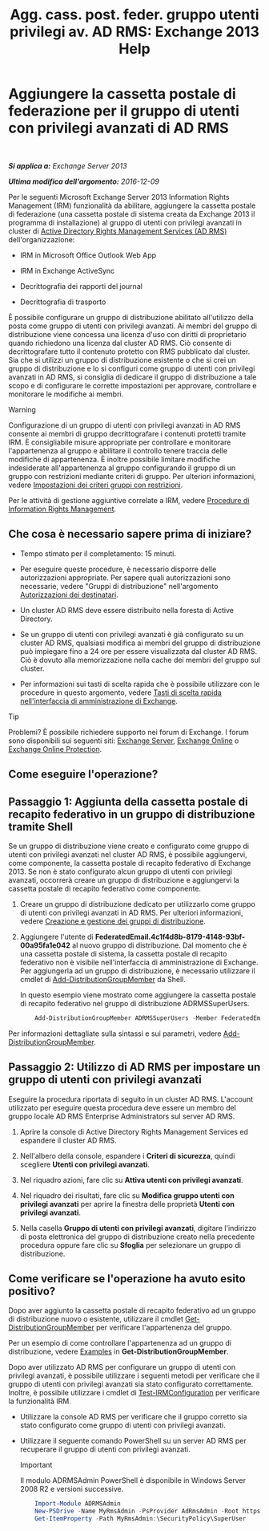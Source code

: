 ﻿---
title: 'Agg. cass. post. feder. gruppo utenti privilegi av. AD RMS: Exchange 2013 Help'
TOCTitle: Aggiungere la cassetta postale di federazione per il gruppo di utenti con privilegi avanzati di AD RMS
ms:assetid: 44618df9-54f0-4474-a450-dcba48a02901
ms:mtpsurl: https://technet.microsoft.com/it-it/library/Ee424431(v=EXCHG.150)
ms:contentKeyID: 50480528
ms.date: 05/22/2018
mtps_version: v=EXCHG.150
ms.translationtype: MT
---

# Aggiungere la cassetta postale di federazione per il gruppo di utenti con privilegi avanzati di AD RMS

 

_**Si applica a:** Exchange Server 2013_

_**Ultima modifica dell'argomento:** 2016-12-09_

Per le seguenti Microsoft Exchange Server 2013 Information Rights Management (IRM) funzionalità da abilitare, aggiungere la cassetta postale di federazione (una cassetta postale di sistema creata da Exchange 2013 il programma di installazione) al gruppo di utenti con privilegi avanzati in cluster di [Active Directory Rights Management Services (AD RMS)](https://technet.microsoft.com/en-us/library/hh831364.aspx) dell'organizzazione:

  - IRM in Microsoft Office Outlook Web App

  - IRM in Exchange ActiveSync

  - Decrittografia dei rapporti del journal

  - Decrittografia di trasporto

È possibile configurare un gruppo di distribuzione abilitato all'utilizzo della posta come gruppo di utenti con privilegi avanzati. Ai membri del gruppo di distribuzione viene concessa una licenza d'uso con diritti di proprietario quando richiedono una licenza dal cluster AD RMS. Ciò consente di decrittografare tutto il contenuto protetto con RMS pubblicato dal cluster. Sia che si utilizzi un gruppo di distribuzione esistente o che si crei un gruppo di distribuzione e lo si configuri come gruppo di utenti con privilegi avanzati in AD RMS, si consiglia di dedicare il gruppo di distribuzione a tale scopo e di configurare le corrette impostazioni per approvare, controllare e monitorare le modifiche ai membri.


> [!WARNING]
> Configurazione di un gruppo di utenti con privilegi avanzati in AD RMS consente ai membri di gruppo decrittografare i contenuti protetti tramite IRM. È consigliabile misure appropriate per controllare e monitorare l'appartenenza al gruppo e abilitare il controllo tenere traccia delle modifiche di appartenenza. È inoltre possibile limitare modifiche indesiderate all'appartenenza al gruppo configurando il gruppo di un gruppo con restrizioni mediante criteri di gruppo. Per ulteriori informazioni, vedere <A href="https://technet.microsoft.com/en-us/library/cc756802(v=ws.10).aspx">Impostazioni dei criteri gruppi con restrizioni</A>.



Per le attività di gestione aggiuntive correlate a IRM, vedere [Procedure di Information Rights Management](information-rights-management-procedures-exchange-2013-help.md).

## Che cosa è necessario sapere prima di iniziare?

  - Tempo stimato per il completamento: 15 minuti.

  - Per eseguire queste procedure, è necessario disporre delle autorizzazioni appropriate. Per sapere quali autorizzazioni sono necessarie, vedere "Gruppi di distribuzione" nell'argomento [Autorizzazioni dei destinatari](recipients-permissions-exchange-2013-help.md).

  - Un cluster AD RMS deve essere distribuito nella foresta di Active Directory.

  - Se un gruppo di utenti con privilegi avanzati è già configurato su un cluster AD RMS, qualsiasi modifica ai membri del gruppo di distribuzione può impiegare fino a 24 ore per essere visualizzata dal cluster AD RMS. Ciò è dovuto alla memorizzazione nella cache dei membri del gruppo sul cluster.

  - Per informazioni sui tasti di scelta rapida che è possibile utilizzare con le procedure in questo argomento, vedere [Tasti di scelta rapida nell'interfaccia di amministrazione di Exchange](keyboard-shortcuts-in-the-exchange-admin-center-exchange-online-protection-help.md).


> [!TIP]
> Problemi? È possibile richiedere supporto nei forum di Exchange. I forum sono disponibili sui seguenti siti: <A href="https://go.microsoft.com/fwlink/p/?linkid=60612">Exchange Server</A>, <A href="https://go.microsoft.com/fwlink/p/?linkid=267542">Exchange Online</A> o <A href="https://go.microsoft.com/fwlink/p/?linkid=285351">Exchange Online Protection</A>.



## Come eseguire l'operazione?

## Passaggio 1: Aggiunta della cassetta postale di recapito federativo in un gruppo di distribuzione tramite Shell

Se un gruppo di distribuzione viene creato e configurato come gruppo di utenti con privilegi avanzati nel cluster AD RMS, è possibile aggiungervi, come componente, la cassetta postale di recapito federativo di Exchange 2013. Se non è stato configurato alcun gruppo di utenti con privilegi avanzati, occorrerà creare un gruppo di distribuzione e aggiungervi la cassetta postale di recapito federativo come componente.

1.  Creare un gruppo di distribuzione dedicato per utilizzarlo come gruppo di utenti con privilegi avanzati in AD RMS. Per ulteriori informazioni, vedere [Creazione e gestione dei gruppi di distribuzione](https://docs.microsoft.com/it-it/exchange/recipients-in-exchange-online/manage-distribution-groups/manage-distribution-groups).

2.  Aggiungere l'utente di **FederatedEmail.4c1f4d8b-8179-4148-93bf-00a95fa1e042** al nuovo gruppo di distribuzione. Dal momento che è una cassetta postale di sistema, la cassetta postale di recapito federativo non è visibile nell'interfaccia di amministrazione di Exchange. Per aggiungerla ad un gruppo di distribuzione, è necessario utilizzare il cmdlet di [Add-DistributionGroupMember](https://technet.microsoft.com/it-it/library/bb124340\(v=exchg.150\)) da Shell.
    
    In questo esempio viene mostrato come aggiungere la cassetta postale di recapito federativo nel gruppo di distribuzione ADRMSSuperUsers.
    ```powershell
        Add-DistributionGroupMember ADRMSSuperUsers -Member FederatedEmail.4c1f4d8b-8179-4148-93bf-00a95fa1e042
    ```
Per informazioni dettagliate sulla sintassi e sui parametri, vedere [Add-DistributionGroupMember](https://technet.microsoft.com/it-it/library/bb124340\(v=exchg.150\)).

## Passaggio 2: Utilizzo di AD RMS per impostare un gruppo di utenti con privilegi avanzati

Eseguire la procedura riportata di seguito in un cluster AD RMS. L'account utilizzato per eseguire questa procedura deve essere un membro del gruppo locale AD RMS Enterprise Administrators sul server AD RMS.

1.  Aprire la console di Active Directory Rights Management Services ed espandere il cluster AD RMS.

2.  Nell'albero della console, espandere i **Criteri di sicurezza**, quindi scegliere **Utenti con privilegi avanzati**.

3.  Nel riquadro azioni, fare clic su **Attiva utenti con privilegi avanzati**.

4.  NeI riquadro dei risultati, fare clic su **Modifica gruppo utenti con privilegi avanzati** per aprire la finestra delle proprietà **Utenti con privilegi avanzati**.

5.  Nella casella **Gruppo di utenti con privilegi avanzati**, digitare l'indirizzo di posta elettronica del gruppo di distribuzione creato nella precedente procedura oppure fare clic su **Sfoglia** per selezionare un gruppo di distribuzione.

## Come verificare se l'operazione ha avuto esito positivo?

Dopo aver aggiunto la cassetta postale di recapito federativo ad un gruppo di distribuzione nuovo o esistente, utilizzare il cmdlet [Get-DistributionGroupMember](https://technet.microsoft.com/it-it/library/aa996367\(v=exchg.150\)) per verificare l'appartenenza del gruppo.

Per un esempio di come controllare l'appartenenza ad un gruppo di distribuzione, vedere [Examples](https://technet.microsoft.com/it-it/aa996367\(exchg.150\)#examples) in **Get-DistributionGroupMember**.

Dopo aver utilizzato AD RMS per configurare un gruppo di utenti con privilegi avanzati, è possibile utilizzare i seguenti metodi per verificare che il gruppo di utenti con privilegi avanzati sia stato configurato correttamente. Inoltre, è possibile utilizzare i cmdlet di [Test-IRMConfiguration](https://technet.microsoft.com/it-it/library/dd979798\(v=exchg.150\)) per verificare la funzionalità IRM.

  - Utilizzare la console AD RMS per verificare che il gruppo corretto sia stato configurato come gruppo di utenti con privilegi avanzati.

  - Utilizzare il seguente comando PowerShell su un server AD RMS per recuperare il gruppo di utenti con privilegi avanzati.
    

    > [!IMPORTANT]
    > Il modulo ADRMSAdmin PowerShell è disponibile in Windows Server 2008 R2 e versioni successive.

    ```powershell
        Import-Module ADRMSAdmin
        New-PSDrive -Name MyRmsAdmin -PsProvider AdRmsAdmin -Root https://localhost 
        Get-ItemProperty -Path MyRmsAdmin:\SecurityPolicy\SuperUser
    ```
